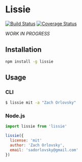 # Lissie

[![Build Status](https://travis-ci.org/sadorlovsky/lissie.svg?branch=master)](https://travis-ci.org/sadorlovsky/lissie)
[![Coverage Status](https://coveralls.io/repos/github/sadorlovsky/lissie/badge.svg?branch=master)](https://coveralls.io/github/sadorlovsky/lissie?branch=master)

*WORK IN PROGRESS*

## Installation
```bash
npm install -g lissie
```

## Usage
### CLI
```bash
$ lissie mit -a "Zach Orlovsky"
```

### Node.js
```javascript
import lissie from 'lissie'

lissie({
  license: 'mit'
  author: 'Zach Orlovsky',
  email: 'sadorlovsky@gmail.com'
})
```
